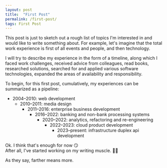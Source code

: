 ```yaml
---
layout: post
title:  "First Post"
permalink: /first-post/
tags: First Post
---
```


This post is just to sketch out a rough list of topics I'm interested in and would like to write something about. For example, let's imagine that the total work experience is first of all events and people, and then technology.

I will try to describe my experience in the form of a timeline, along which I faced work challenges, received advice from colleagues, read books, researched solutions, searched for and applied various software technologies, expanded the areas of availability and responsibility.

To begin, for this first post, cumulatively, my experiences can be summarized as a pipeline:
- 2004&ndash;2010: web development
    - 2010&ndash;2011: media design
        - 2011&ndash;2016: enterprise business development
            - 2016&ndash;2022: banking and non-bank processing systems
                - 2020&ndash;2022: analytics, refactoring and re-engineering
                    - 2022&ndash;2023: cloud product development
                        - 2023&ndash;present: infrastructure duplex api development

Ok. I think that's enough for now 😏 <br/>
After all, I've started working on my writing muscle. 💪🏼

As they say, farther means more.
